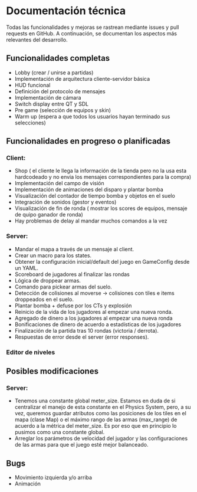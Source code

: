 # Documentación técnica

Todas las funcionalidades y mejoras se rastrean mediante issues y pull requests en GitHub. A continuación, se documentan los aspectos más relevantes del desarrollo.

## Funcionalidades completas

- Lobby (crear / unirse a partidas)
- Implementación de arquitectura cliente-servidor básica
- HUD funcional
- Definición del protocolo de mensajes
- Implementación de cámara
- Switch display entre QT y SDL
- Pre game (selección de equipos y skin)
- Warm up (espera a que todos los usuarios hayan terminado sus selecciones)

## Funcionalidades en progreso o planificadas

### Client:
- Shop ( el cliente le llega la información de la tienda pero no la usa esta hardcodeado y no envia los mensajes correspondientes para la compra)
- Implementación del campo de visión
- Implementación de animaciones del disparo y plantar bomba
- Visualización del contador de tiempo bomba y objetos en el suelo
- Integración de sonidos (gestor y eventos)
- Visualización de fin de ronda ( mostrar los scores de equipos, mensaje de quipo ganador de ronda)
- Hay problemas de delay al mandar muchos comandos a la vez

### Server:
- Mandar el mapa a través de un mensaje al client.
- Crear un macro para los states.
- Obtener la configuración inicial/default del juego en GameConfig desde un YAML.
- Scoreboard de jugadores al finalizar las rondas
- Lógica de droppear armas.
- Comando para pickear armas del suelo.
- Detección de colisiones al moverse -> colisiones con tiles e items droppeados en el suelo.
- Plantar bomba + defuse por los CTs y explosión
- Reinicio de la vida de los jugadores al empezar una nueva ronda.
- Agregado de dinero a los jugadores al empezar una nueva ronda
- Bonificaciones de dinero de acuerdo a estadísticas de los jugadores
- Finalización de la partida tras 10 rondas (victoria / derrota).
- Respuestas de error desde el server (error responses).

### Editor de niveles

## Posibles modificaciones

### Server:
- Tenemos una constante global meter_size. Estamos en duda de si centralizar el manejo de esta constante en el Physics System, pero, a su vez, queremos guardar atributos como las posiciones de los tiles en el mapa (clase Map) o el máximo rango de las armas (max_range) de acuerdo a la métrica del meter_size. Es por eso que en principio lo pusimos como una constante global.
- Arreglar los parámetros de velocidad del jugador y las configuraciones de las armas para que el juego esté mejor balanceado.

## Bugs
- Movimiento izquierda y/o arriba
- Animación
